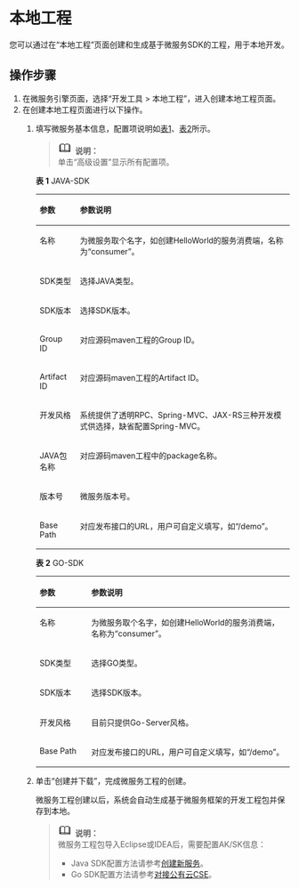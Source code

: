# 本地工程<a name="ZH-CN_TOPIC_0057123196"></a>

您可以通过在“本地工程”页面创建和生成基于微服务SDK的工程，用于本地开发。

## 操作步骤<a name="section94524815391"></a>

1.  在微服务引擎页面，选择“开发工具 \> 本地工程”，进入创建本地工程页面。
2.  在创建本地工程页面进行以下操作。
    1.  填写微服务基本信息，配置项说明如[表1](#table2259268591055)、[表2](#table6655729593723)所示。

        >![](public_sys-resources/icon-note.gif) **说明：**   
        >单击“高级设置”显示所有配置项。  

        **表 1**  JAVA-SDK

        <a name="table2259268591055"></a>
        <table><thead align="left"><tr id="row1183524391055"><th class="cellrowborder" valign="top" width="15.841584158415841%" id="mcps1.2.3.1.1"><p id="p632513139117"><a name="p632513139117"></a><a name="p632513139117"></a>参数</p>
        </th>
        <th class="cellrowborder" valign="top" width="84.15841584158416%" id="mcps1.2.3.1.2"><p id="p230827669117"><a name="p230827669117"></a><a name="p230827669117"></a>参数说明</p>
        </th>
        </tr>
        </thead>
        <tbody><tr id="row2513902091055"><td class="cellrowborder" valign="top" width="15.841584158415841%" headers="mcps1.2.3.1.1 "><p id="p484329129117"><a name="p484329129117"></a><a name="p484329129117"></a><span id="text1214913571718"><a name="text1214913571718"></a><a name="text1214913571718"></a>名称</span></p>
        </td>
        <td class="cellrowborder" valign="top" width="84.15841584158416%" headers="mcps1.2.3.1.2 "><p id="p307518149117"><a name="p307518149117"></a><a name="p307518149117"></a>为微服务取个名字，如创建HelloWorld的服务消费端，名称为“consumer”。</p>
        </td>
        </tr>
        <tr id="row2643724591136"><td class="cellrowborder" valign="top" width="15.841584158415841%" headers="mcps1.2.3.1.1 "><p id="p6104211891136"><a name="p6104211891136"></a><a name="p6104211891136"></a><span id="text86844416223"><a name="text86844416223"></a><a name="text86844416223"></a>SDK类型</span></p>
        </td>
        <td class="cellrowborder" valign="top" width="84.15841584158416%" headers="mcps1.2.3.1.2 "><p id="p4546449591136"><a name="p4546449591136"></a><a name="p4546449591136"></a>选择JAVA类型。</p>
        </td>
        </tr>
        <tr id="row287054891055"><td class="cellrowborder" valign="top" width="15.841584158415841%" headers="mcps1.2.3.1.1 "><p id="p37122529117"><a name="p37122529117"></a><a name="p37122529117"></a><span id="text4149124622315"><a name="text4149124622315"></a><a name="text4149124622315"></a>SDK版本</span></p>
        </td>
        <td class="cellrowborder" valign="top" width="84.15841584158416%" headers="mcps1.2.3.1.2 "><p id="p322570279117"><a name="p322570279117"></a><a name="p322570279117"></a>选择SDK版本。</p>
        </td>
        </tr>
        <tr id="row732732891055"><td class="cellrowborder" valign="top" width="15.841584158415841%" headers="mcps1.2.3.1.1 "><p id="p272703079117"><a name="p272703079117"></a><a name="p272703079117"></a><span id="text13191144820243"><a name="text13191144820243"></a><a name="text13191144820243"></a>Group ID</span></p>
        </td>
        <td class="cellrowborder" valign="top" width="84.15841584158416%" headers="mcps1.2.3.1.2 "><p id="p614112359117"><a name="p614112359117"></a><a name="p614112359117"></a>对应源码maven工程的Group ID。</p>
        </td>
        </tr>
        <tr id="row5764095391055"><td class="cellrowborder" valign="top" width="15.841584158415841%" headers="mcps1.2.3.1.1 "><p id="p71784729117"><a name="p71784729117"></a><a name="p71784729117"></a><span id="text3977515266"><a name="text3977515266"></a><a name="text3977515266"></a>Artifact ID</span></p>
        </td>
        <td class="cellrowborder" valign="top" width="84.15841584158416%" headers="mcps1.2.3.1.2 "><p id="p445853739117"><a name="p445853739117"></a><a name="p445853739117"></a>对应源码maven工程的Artifact ID。</p>
        </td>
        </tr>
        <tr id="row452222191055"><td class="cellrowborder" valign="top" width="15.841584158415841%" headers="mcps1.2.3.1.1 "><p id="p220469709117"><a name="p220469709117"></a><a name="p220469709117"></a><span id="text299511521264"><a name="text299511521264"></a><a name="text299511521264"></a>开发风格</span></p>
        </td>
        <td class="cellrowborder" valign="top" width="84.15841584158416%" headers="mcps1.2.3.1.2 "><p id="p409741259117"><a name="p409741259117"></a><a name="p409741259117"></a>系统提供了透明RPC、Spring-MVC、JAX-RS三种开发模式供选择，缺省配置Spring-MVC。</p>
        </td>
        </tr>
        <tr id="row5670613191055"><td class="cellrowborder" valign="top" width="15.841584158415841%" headers="mcps1.2.3.1.1 "><p id="p66927489117"><a name="p66927489117"></a><a name="p66927489117"></a><span id="text177161517276"><a name="text177161517276"></a><a name="text177161517276"></a>JAVA包名称</span></p>
        </td>
        <td class="cellrowborder" valign="top" width="84.15841584158416%" headers="mcps1.2.3.1.2 "><p id="p52417529117"><a name="p52417529117"></a><a name="p52417529117"></a>对应源码maven工程中的package名称。</p>
        </td>
        </tr>
        <tr id="row4260583591055"><td class="cellrowborder" valign="top" width="15.841584158415841%" headers="mcps1.2.3.1.1 "><p id="p631408939117"><a name="p631408939117"></a><a name="p631408939117"></a><span id="text537231412291"><a name="text537231412291"></a><a name="text537231412291"></a>版本号</span></p>
        </td>
        <td class="cellrowborder" valign="top" width="84.15841584158416%" headers="mcps1.2.3.1.2 "><p id="p141387319117"><a name="p141387319117"></a><a name="p141387319117"></a>微服务版本号。</p>
        </td>
        </tr>
        <tr id="row212863049115"><td class="cellrowborder" valign="top" width="15.841584158415841%" headers="mcps1.2.3.1.1 "><p id="p394788339117"><a name="p394788339117"></a><a name="p394788339117"></a><span id="text298651417303"><a name="text298651417303"></a><a name="text298651417303"></a>Base Path</span></p>
        </td>
        <td class="cellrowborder" valign="top" width="84.15841584158416%" headers="mcps1.2.3.1.2 "><p id="p436689239117"><a name="p436689239117"></a><a name="p436689239117"></a>对应发布接口的URL，用户可自定义填写，如“/demo”。</p>
        </td>
        </tr>
        </tbody>
        </table>

        **表 2**  GO-SDK

        <a name="table6655729593723"></a>
        <table><thead align="left"><tr id="row564459093723"><th class="cellrowborder" valign="top" width="20.3%" id="mcps1.2.3.1.1"><p id="p2126589793723"><a name="p2126589793723"></a><a name="p2126589793723"></a>参数</p>
        </th>
        <th class="cellrowborder" valign="top" width="79.7%" id="mcps1.2.3.1.2"><p id="p4481607493723"><a name="p4481607493723"></a><a name="p4481607493723"></a>参数说明</p>
        </th>
        </tr>
        </thead>
        <tbody><tr id="row69148993723"><td class="cellrowborder" valign="top" width="20.3%" headers="mcps1.2.3.1.1 "><p id="p1234065393747"><a name="p1234065393747"></a><a name="p1234065393747"></a><span id="text109837343301"><a name="text109837343301"></a><a name="text109837343301"></a>名称</span></p>
        </td>
        <td class="cellrowborder" valign="top" width="79.7%" headers="mcps1.2.3.1.2 "><p id="p6006885493747"><a name="p6006885493747"></a><a name="p6006885493747"></a>为微服务取个名字，如创建HelloWorld的服务消费端，名称为“consumer”。</p>
        </td>
        </tr>
        <tr id="row2959735493723"><td class="cellrowborder" valign="top" width="20.3%" headers="mcps1.2.3.1.1 "><p id="p3521531993747"><a name="p3521531993747"></a><a name="p3521531993747"></a><span id="text37821050153010"><a name="text37821050153010"></a><a name="text37821050153010"></a>SDK类型</span></p>
        </td>
        <td class="cellrowborder" valign="top" width="79.7%" headers="mcps1.2.3.1.2 "><p id="p3386856393747"><a name="p3386856393747"></a><a name="p3386856393747"></a>选择GO类型。</p>
        </td>
        </tr>
        <tr id="row4516999593723"><td class="cellrowborder" valign="top" width="20.3%" headers="mcps1.2.3.1.1 "><p id="p6122993293747"><a name="p6122993293747"></a><a name="p6122993293747"></a><span id="text1397841215318"><a name="text1397841215318"></a><a name="text1397841215318"></a>SDK版本</span></p>
        </td>
        <td class="cellrowborder" valign="top" width="79.7%" headers="mcps1.2.3.1.2 "><p id="p6067747993747"><a name="p6067747993747"></a><a name="p6067747993747"></a>选择SDK版本。</p>
        </td>
        </tr>
        <tr id="row128962693723"><td class="cellrowborder" valign="top" width="20.3%" headers="mcps1.2.3.1.1 "><p id="p2630467593845"><a name="p2630467593845"></a><a name="p2630467593845"></a><span id="text46445719343"><a name="text46445719343"></a><a name="text46445719343"></a>开发风格</span></p>
        </td>
        <td class="cellrowborder" valign="top" width="79.7%" headers="mcps1.2.3.1.2 "><p id="p5030394993845"><a name="p5030394993845"></a><a name="p5030394993845"></a>目前只提供Go-Server风格。</p>
        </td>
        </tr>
        <tr id="row2302632793918"><td class="cellrowborder" valign="top" width="20.3%" headers="mcps1.2.3.1.1 "><p id="p1077299293924"><a name="p1077299293924"></a><a name="p1077299293924"></a><span id="text27731222203411"><a name="text27731222203411"></a><a name="text27731222203411"></a>Base Path</span></p>
        </td>
        <td class="cellrowborder" valign="top" width="79.7%" headers="mcps1.2.3.1.2 "><p id="p19715993924"><a name="p19715993924"></a><a name="p19715993924"></a>对应发布接口的URL，用户可自定义填写，如“/demo”。</p>
        </td>
        </tr>
        </tbody>
        </table>

    2.  单击“创建并下载”，完成微服务工程的创建。

        微服务工程创建以后，系统会自动生成基于微服务框架的开发工程包并保存到本地。

        >![](public_sys-resources/icon-note.gif) **说明：**   
        >微服务工程包导入Eclipse或IDEA后，需要配置AK/SK信息：  
        >-   Java SDK配置方法请参考[创建新服务](https://support.huaweicloud.com/qs-cse/cse_qs_0016.html)。  
        >-   Go SDK配置方法请参考[对接公有云CSE](https://support.huaweicloud.com/devg-cse/cse_go_0007.html)。  



